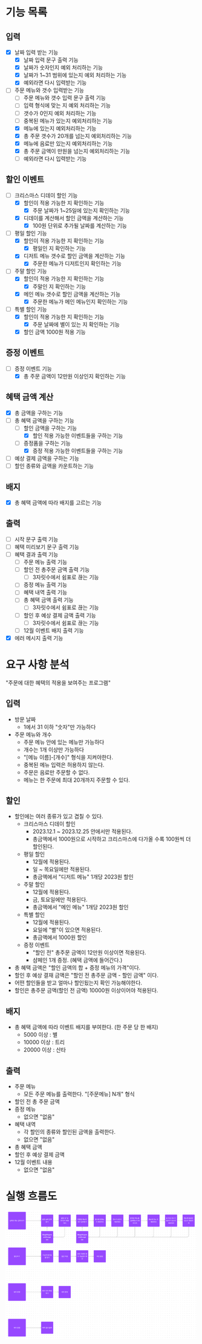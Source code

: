# 기능 목록

## 입력
- [x] 날짜 입력 받는 기능
  - [x] 날짜 입력 문구 출력 기능
  - [x] 날짜가 숫자인지 예외 처리하는 기능
  - [x] 날짜가 1~31 범위에 있는지 예외 처리하는 기능
  - [x] 예외라면 다시 입력받는 기능
- [ ] 주문 메뉴와 갯수 입력받는 기능
  - [ ] 주문 메뉴와 갯수 입력 문구 출력 기능
  - [ ] 입력 형식에 맞는 지 예외 처리하는 기능
  - [ ] 갯수가 0인지 예외 처리하는 기능
  - [ ] 중복된 메뉴가 있는지 예외처리하는 기능
  - [x] 메뉴에 있는지 예외처리하는 기능
  - [x] 총 주문 갯수가 20개를 넘는지 예외처리하는 기능
  - [x] 메뉴에 음료만 있는지 예외처리하는 기능
  - [x] 총 주문 금액이 만원을 넘는지 예외처리하는 기능
  - [ ] 예외라면 다시 입력받는 기능

## 할인 이벤트
- [ ] 크리스마스 디데이 할인 기능
  - [x] 할인이 적용 가능한 지 확인하는 기능 
    - [x] 주문 날짜가 1~25일에 있는지 확인하는 기능
  - [x] 디데이를 계산해서 할인 금액을 계산하는 기능
    - [x] 100원 단위로 추가될 날짜를 계산하는 기능
- [ ] 평일 할인 기능
  - [x] 할인이 적용 가능한 지 확인하는 기능
    - [x] 평일인 지 확인하는 기능
  - [x] 디저트 메뉴 갯수로 할인 금액을 계산하는 기능
    - [x] 주문한 메뉴가 디저트인지 확인하는 기능
- [ ] 주말 할인 기능
  - [x] 할인이 적용 가능한 지 확인하는 기능
    - [x] 주말인 지 확인하는 기능
  - [x] 메인 메뉴 갯수로 할인 금액을 계산하는 기능
    - [x] 주문한 메뉴가 메인 메뉴인지 확인하는 기능
- [ ] 특별 할인 기능
  - [x] 할인이 적용 가능한 지 확인하는 기능
    - [x] 주문 날짜에 별이 있는 지 확인하는 기능 
  - [x] 할인 금액 1000원 적용 기능

## 증정 이벤트
- [ ] 증정 이벤트 기능
  - [x] 총 주문 금액이 12만원 이상인지 확인하는 기능

## 혜택 금액 계산
- [x] 총 금액을 구하는 기능
- [ ] 총 혜택 금액을 구하는 기능
  - [ ] 할인 금액을 구하는 기능
    - [x] 할인 적용 가능한 이벤트들을 구하는 기능
  - [ ] 증정품을 구하는 기능
    - [x] 증정 적용 가능한 이벤트들을 구하는 기능
- [ ] 예상 결제 금액을 구하는 기능
- [ ] 할인 종류와 금액을 카운트하는 기능

## 배지
- [x] 총 혜택 금액에 따라 배지를 고르는 기능

## 출력
- [ ] 시작 문구 출력 기능
- [ ] 혜택 미리보기 문구 출력 기능
- [ ] 혜택 결과 출력 기능
  - [ ] 주문 메뉴 출력 기능
  - [ ] 할인 전 총주문 금액 출력 기능
    - [ ] 3자릿수에서 쉼표로 끊는 기능
  - [ ] 증정 메뉴 출력 기능
  - [ ] 혜택 내역 출력 기능
  - [ ] 총 혜택 금액 출력 기능
    - [ ] 3자릿수에서 쉼표로 끊는 기능
  - [ ] 할인 후 예상 결제 금액 출력 기능
    - [ ] 3자릿수에서 쉼표로 끊는 기능
  - [ ] 12월 이벤트 배지 출력 기능
- [x] 에러 메시지 출력 기능

# 요구 사항 분석
"주문에 대한 혜택의 적용을 보여주는 프로그램"
## 입력
- 방문 날짜
  - 1에서 31 이하 "숫자"만 가능하다
- 주문 메뉴와 개수
  - 주문 메뉴 안에 있는 메뉴만 가능하다
  - 개수는 1개 이상만 가능하다
  - "[메뉴 이름]-[개수]" 형식을 지켜야한다.
  - 중복된 메뉴 입력은 허용하지 않는다.
  - 주문은 음료만 주문할 수 없다.
  - 메뉴는 한 주문에 최대 20개까지 주문할 수 있다.

## 할인
- 할인에는 여러 종류가 있고 겹칠 수 있다.
  - 크리스마스 디데이 할인
    - 2023.12.1 ~ 2023.12.25 안에서만 적용된다.
    - 총금액에서 1000원으로 시작하고 크리스마스에 다가올 수록 100원씩 더 할인된다.
  - 평일 할인
    - 12월에 적용된다.
    - 일 ~ 목요일에만 적용된다. 
    - 총금액에서 "디저트 메뉴" 1개당 2023원 할인
  - 주말 할인
    - 12월에 적용된다.
    - 금, 토요일에만 적용된다.
    - 총금액에서 "메인 메뉴" 1개당 2023원 할인
  - 특별 할인
    - 12월에 적용된다.
    - 요일에 "별"이 있으면 적용된다.
    - 총금액에서 1000원 할인
  - 증정 이벤트
    - "할인 전" 총주문 금액이 12만원 이상이면 적용된다.
    - 샴페인 1개 증정. (혜택 금액에 들어간다.)
- 총 혜택 금액은 "할인 금액의 합 + 증정 메뉴의 가격"이다.
- 할인 후 예상 결재 금액은 "할인 전 총주문 금액 - 할인 금액" 이다.
- 어떤 할인들을 받고 얼마나 할인됬는지 확인 가능해야한다.
- 할인은 총주문 금액(할인 전 금액) 10000원 이상이어야 적용된다.

## 배지
- 총 혜택 금액에 따라 이벤트 배지를 부여한다. (한 주문 당 한 배지)
  - 5000 이상 : 별
  - 10000 이상 : 트리
  - 20000 이상 : 산타

## 출력 
- 주문 메뉴
  - 모든 주문 메뉴를 출력한다. "[주문메뉴] N개" 형식
- 할인 전 총 주문 금액
- 증정 메뉴
  - 없으면 "없음"
- 혜택 내역
  - 각 할인의 종류와 할인된 금액을 출력한다.
  - 없으면 "없음"
- 총 혜택 금액
- 할인 후 예상 결제 금액
- 12월 이벤트 내용
  - 없으면 "없음"

# 실행 흐름도
![img.png](img.png)